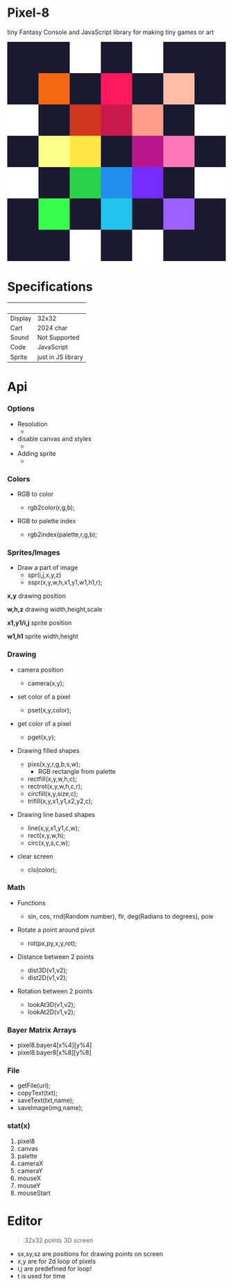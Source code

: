 # Pixel-8
tiny Fantasy Console and JavaScript library for making tiny games or art

![Pixel-8](img/icon.png "pixel-8")

# Specifications
| ‌ | ‌ |
| - | - |
| Display        | 32x32 |
| Cart           | 2024 char |
| Sound          | Not Supported |
| Code           | JavaScript |
| Sprite         | just in JS library |

# Api

### Options
* Resolution
  * <body res="n">
* disable canvas and styles
  * <body init="f">
* Adding sprite
  * <img id="sprite">

### Colors
* RGB to color
  * rgb2color(r,g,b);

* RGB to palette index
  * rgb2index(palette,r,g,b);

### Sprites/Images
* Draw a part of image
  * spr(i,j,x,y,z)
  * sspr(x,y,w,h,x1,y1,w1,h1,r);

__x,y__ drawing position

__w,h,z__ drawing width,height,scale
 
__x1,y1/i,j__ sprite position
 
__w1,h1__ sprite width,height

### Drawing
* camera position
  * camera(x,y);

* set color of a pixel
  * pset(x,y,color);

* get color of a pixel
  * pget(x,y);

* Drawing filled shapes
  * pixs(x,y,r,g,b,s,w);
    * RGB rectangle from palette
  * rectfill(x,y,w,h,c);
  * rectrot(x,y,w,h,c,r);
  * circfill(x,y,size,c);
  * trifill(x,y,x1,y1,x2,y2,c);

* Drawing line based shapes
  * line(x,y,x1,y1,c,w);
  * rect(x,y,w,h);
  * circ(x,y,s,c,w);

* clear screen
  * cls(color);

### Math
* Functions 
  * sin, cos, rnd(Random number), flr, deg(Radians to degrees), pow

* Rotate a point around pivot
  * rot(px,py,x,y,rot);

* Distance between 2 points
  * dist3D(v1,v2);
  * dist2D(v1,v2);

* Rotation between 2 points
  * lookAt3D(v1,v2);
  * lookAt2D(v1,v2);

### Bayer Matrix Arrays
* pixel8.bayer4[x%4][y%4]
* pixel8.bayer8[x%8][y%8]

### File
* getFile(url);
* copyText(txt);
* saveText(txt,name);
* saveImage(img,name);

### stat(x)
1. pixel8
2. canvas
3. palette
4. cameraX
5. cameraY
6. mouseX
7. mouseY
8. mouseStart

# Editor
> 32x32 points 3D screen
* sx,sy,sz are positions for drawing points on screen
* x,y are for 2d loop of pixels
* i,j are predefined for loop!
* t is used for time
